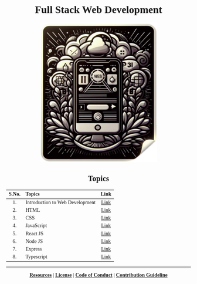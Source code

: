 <div align=center style="font-family: cursive;">

# Full Stack Web Development

<img src="./Cover_Photo.png" width="320" height="380" alt="DALL-E Generated Image of a old computer" />

## Topics

| S.No. | Topics                          |                              Link                               |
| :---: | :------------------------------ | :-------------------------------------------------------------: |
|  1.   | Introduction to Web Development | [Link](./01.%20Introduction%20to%20Web%20Development/Readme.md) |
|  2.   | HTML                            |                  [Link](./02%20HTML/Readme.md)                  |
|  3.   | CSS                             |                  [Link](./03%20CSS/Readme.md)                   |
|  4.   | JavaScript                      |               [Link](./04%20JavaScript/Readme.md)               |
|  5.   | React JS                        |               [Link](./05%20React%20JS/Readme.md)               |
|  6.   | Node JS                         |               [Link](./06%20Node%20JS/Readme.md)                |
|  7.   | Express                         |              [Link](./07%20Express%20JS/Readme.md)              |
|  8.   | Typescript                      |               [Link](./07%20Typescript/Readme.md)               |

---

**[Resources](./Extras/Resource.md)** | **[License](./Extras/LICENSE)** | **[Code of Conduct](./Extras/CODE_OF_CONDUCT.md)** | **[Contribution Guideline](./Extras/CONTRIBUTING.md)**

</div>

